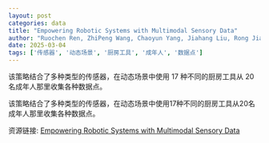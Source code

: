 ```yaml
---
layout: post
categories: data
title: "Empowering Robotic Systems with Multimodal Sensory Data"
author: "Ruochen Ren, ZhiPeng Wang, Chaoyun Yang, Jiahang Liu, Rong Jian, Shuo Jiang, Yanmin Zhou, Bin He"
date: 2025-03-04
tags: ['传感器', '动态场景', '厨房工具', '成年人', '数据点']
---
```


该策略结合了多种类型的传感器，在动态场景中使用 17 种不同的厨房工具从 20 名成年人那里收集各种数据点。

该策略结合了多种类型的传感器，在动态场景中使用17种不同的厨房工具从20名成年人那里收集各种数据点。

资源链接: [Empowering Robotic Systems with Multimodal Sensory Data](https://doi.org/10.57760/sciencedb.13080)
